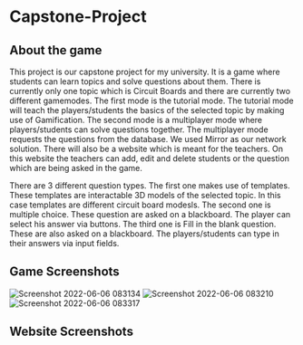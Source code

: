 # Capstone-Project

## About the game
This project is our capstone project for my university. It is a game where students can learn topics and solve questions about them. There is currently only one topic which is Circuit Boards and there are currently two different gamemodes. The first mode is the tutorial mode. The tutorial mode will teach the players/students the basics of the selected topic by making use of Gamification. The second mode is a multiplayer mode where players/students can solve questions together. The multiplayer mode requests the questions from the database. We used Mirror as our network solution. There will also be a website which is meant for the teachers. On this website the teachers can add, edit and delete students or the question which are being asked in the game.

There are 3 different question types. The first one makes use of templates. These templates are interactable 3D models of the selected topic. In this case templates are different circuit board modesls. The second one is multiple choice. These question are asked on a blackboard. The player can select his answer via buttons. The third one is Fill in the blank question. These are also asked on a blackboard. The players/students can type in their answers via input fields.




## Game Screenshots
![Screenshot 2022-06-06 083134](https://user-images.githubusercontent.com/80252098/172101001-b45d04ae-820a-4e3a-b5d4-3c67e2e05303.png)
![Screenshot 2022-06-06 083210](https://user-images.githubusercontent.com/80252098/172101024-d7b6d6d4-2ac3-45e5-a431-6fa998eb4d2e.png)
![Screenshot 2022-06-06 083317](https://user-images.githubusercontent.com/80252098/172101034-4523cf1c-b595-49d3-8780-aff04663b5e3.png)

## Website Screenshots
